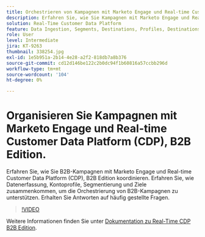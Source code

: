```yaml
---
title: Orchestrieren von Kampagnen mit Marketo Engage und Real-time Customer Data Platform, B2B Edition
description: Erfahren Sie, wie Sie Kampagnen mit Marketo Engage und Real-time Customer Data Platform (CDP), B2B Edition koordinieren.
solution: Real-Time Customer Data Platform
feature: Data Ingestion, Segments, Destinations, Profiles, Destinations
role: User
level: Intermediate
jira: KT-9263
thumbnail: 338254.jpg
exl-id: 1e5b951a-2b14-4e28-a2f2-818db7a8b376
source-git-commit: cd12d146be122c2b0dc94f1b60816a57ccbb296d
workflow-type: tm+mt
source-wordcount: '104'
ht-degree: 0%

---
```


# Organisieren Sie Kampagnen mit Marketo Engage und Real-time Customer Data Platform (CDP), B2B Edition.

Erfahren Sie, wie Sie B2B-Kampagnen mit Marketo Engage und Real-time Customer Data Platform (CDP), B2B Edition koordinieren. Erfahren Sie, wie Datenerfassung, Kontoprofile, Segmentierung und Ziele zusammenkommen, um die Orchestrierung von B2B-Kampagnen zu unterstützen. Erhalten Sie Antworten auf häufig gestellte Fragen.

>[!VIDEO](https://video.tv.adobe.com/v/338254?quality=12&learn=on)

Weitere Informationen finden Sie unter [Dokumentation zu Real-Time CDP B2B Edition](https://experienceleague.adobe.com/docs/experience-platform/rtcdp/b2b-overview.html).
